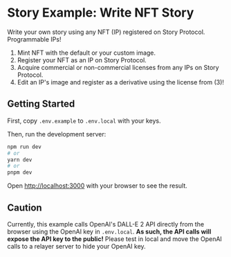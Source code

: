# Story Example: Write NFT Story

Write your own story using any NFT (IP) registered on Story Protocol. Programmable IPs!

1. Mint NFT with the default or your custom image.
2. Register your NFT as an IP on Story Protocol.
3. Acquire commercial or non-commercial licenses from any IPs on Story Protocol.
4. Edit an IP's image and register as a derivative using the license from (3)!

## Getting Started

First, copy `.env.example` to `.env.local` with your keys.

Then, run the development server:

```bash
npm run dev
# or
yarn dev
# or
pnpm dev
```

Open [http://localhost:3000](http://localhost:3000) with your browser to see the result.

## Caution

Currently, this example calls OpenAI's DALL-E 2 API directly from the browser using the OpenAI key in `.env.local`. **As such, the API calls will expose the API key to the public!** Please test in local and move the OpenAI calls to a relayer server to hide your OpenAI key.
